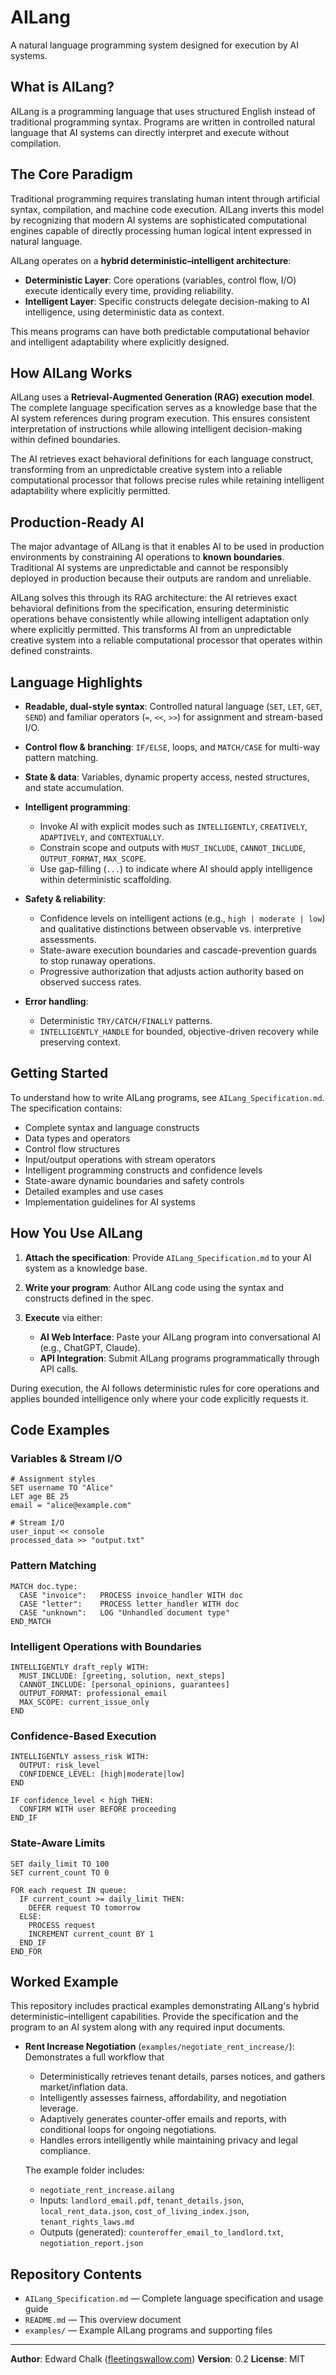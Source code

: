 # AILang

A natural language programming system designed for execution by AI systems.

## What is AILang?

AILang is a programming language that uses structured English instead of traditional programming syntax. Programs are written in controlled natural language that AI systems can directly interpret and execute without compilation.

## The Core Paradigm

Traditional programming requires translating human intent through artificial syntax, compilation, and machine code execution. AILang inverts this model by recognizing that modern AI systems are sophisticated computational engines capable of directly processing human logical intent expressed in natural language.

AILang operates on a **hybrid deterministic–intelligent architecture**:

* **Deterministic Layer**: Core operations (variables, control flow, I/O) execute identically every time, providing reliability.
* **Intelligent Layer**: Specific constructs delegate decision-making to AI intelligence, using deterministic data as context.

This means programs can have both predictable computational behavior and intelligent adaptability where explicitly designed.

## How AILang Works

AILang uses a **Retrieval-Augmented Generation (RAG) execution model**. The complete language specification serves as a knowledge base that the AI system references during program execution. This ensures consistent interpretation of instructions while allowing intelligent decision-making within defined boundaries.

The AI retrieves exact behavioral definitions for each language construct, transforming from an unpredictable creative system into a reliable computational processor that follows precise rules while retaining intelligent adaptability where explicitly permitted.

## Production-Ready AI

The major advantage of AILang is that it enables AI to be used in production environments by constraining AI operations to **known boundaries**. Traditional AI systems are unpredictable and cannot be responsibly deployed in production because their outputs are random and unreliable.

AILang solves this through its RAG architecture: the AI retrieves exact behavioral definitions from the specification, ensuring deterministic operations behave consistently while allowing intelligent adaptation only where explicitly permitted. This transforms AI from an unpredictable creative system into a reliable computational processor that operates within defined constraints.

## Language Highlights

* **Readable, dual-style syntax**: Controlled natural language (`SET`, `LET`, `GET`, `SEND`) and familiar operators (`=`, `<<`, `>>`) for assignment and stream-based I/O.
* **Control flow & branching**: `IF/ELSE`, loops, and `MATCH/CASE` for multi-way pattern matching.
* **State & data**: Variables, dynamic property access, nested structures, and state accumulation.
* **Intelligent programming**:

  * Invoke AI with explicit modes such as `INTELLIGENTLY`, `CREATIVELY`, `ADAPTIVELY`, and `CONTEXTUALLY`.
  * Constrain scope and outputs with `MUST_INCLUDE`, `CANNOT_INCLUDE`, `OUTPUT_FORMAT`, `MAX_SCOPE`.
  * Use gap-filling (`...`) to indicate where AI should apply intelligence within deterministic scaffolding.
* **Safety & reliability**:

  * Confidence levels on intelligent actions (e.g., `high | moderate | low`) and qualitative distinctions between observable vs. interpretive assessments.
  * State-aware execution boundaries and cascade-prevention guards to stop runaway operations.
  * Progressive authorization that adjusts action authority based on observed success rates.
* **Error handling**:

  * Deterministic `TRY/CATCH/FINALLY` patterns.
  * `INTELLIGENTLY_HANDLE` for bounded, objective-driven recovery while preserving context.

## Getting Started

To understand how to write AILang programs, see `AILang_Specification.md`. The specification contains:

* Complete syntax and language constructs
* Data types and operators
* Control flow structures
* Input/output operations with stream operators
* Intelligent programming constructs and confidence levels
* State-aware dynamic boundaries and safety controls
* Detailed examples and use cases
* Implementation guidelines for AI systems

## How You Use AILang

1. **Attach the specification**: Provide `AILang_Specification.md` to your AI system as a knowledge base.
2. **Write your program**: Author AILang code using the syntax and constructs defined in the spec.
3. **Execute** via either:

   * **AI Web Interface**: Paste your AILang program into conversational AI (e.g., ChatGPT, Claude).
   * **API Integration**: Submit AILang programs programmatically through API calls.

During execution, the AI follows deterministic rules for core operations and applies bounded intelligence only where your code explicitly requests it.

## Code Examples

### Variables & Stream I/O

```ailang
# Assignment styles
SET username TO "Alice"
LET age BE 25
email = "alice@example.com"

# Stream I/O
user_input << console
processed_data >> "output.txt"
```

### Pattern Matching

```ailang
MATCH doc.type:
  CASE "invoice":   PROCESS invoice_handler WITH doc
  CASE "letter":    PROCESS letter_handler WITH doc
  CASE "unknown":   LOG "Unhandled document type"
END_MATCH
```

### Intelligent Operations with Boundaries

```ailang
INTELLIGENTLY draft_reply WITH:
  MUST_INCLUDE: [greeting, solution, next_steps]
  CANNOT_INCLUDE: [personal_opinions, guarantees]
  OUTPUT_FORMAT: professional_email
  MAX_SCOPE: current_issue_only
END
```

### Confidence-Based Execution

```ailang
INTELLIGENTLY assess_risk WITH:
  OUTPUT: risk_level
  CONFIDENCE_LEVEL: [high|moderate|low]
END

IF confidence_level < high THEN:
  CONFIRM WITH user BEFORE proceeding
END_IF
```

### State-Aware Limits

```ailang
SET daily_limit TO 100
SET current_count TO 0

FOR each request IN queue:
  IF current_count >= daily_limit THEN:
    DEFER request TO tomorrow
  ELSE:
    PROCESS request
    INCREMENT current_count BY 1
  END_IF
END_FOR
```

## Worked Example

This repository includes practical examples demonstrating AILang's hybrid deterministic–intelligent capabilities. Provide the specification and the program to an AI system along with any required input documents.

* **Rent Increase Negotiation** (`examples/negotiate_rent_increase/`): Demonstrates a full workflow that

  * Deterministically retrieves tenant details, parses notices, and gathers market/inflation data.
  * Intelligently assesses fairness, affordability, and negotiation leverage.
  * Adaptively generates counter-offer emails and reports, with conditional loops for ongoing negotiations.
  * Handles errors intelligently while maintaining privacy and legal compliance.

  The example folder includes:

  * `negotiate_rent_increase.ailang`
  * Inputs: `landlord_email.pdf`, `tenant_details.json`, `local_rent_data.json`, `cost_of_living_index.json`, `tenant_rights_laws.md`
  * Outputs (generated): `counteroffer_email_to_landlord.txt`, `negotiation_report.json`

## Repository Contents

* `AILang_Specification.md` — Complete language specification and usage guide
* `README.md` — This overview document
* `examples/` — Example AILang programs and supporting files

---

**Author**: Edward Chalk ([fleetingswallow.com](https://fleetingswallow.com))
**Version**: 0.2
**License**: MIT
